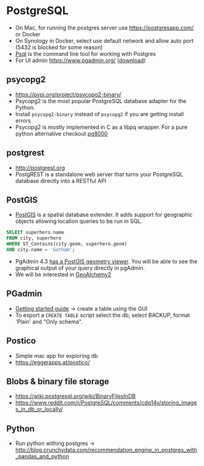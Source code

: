 # PostgreSQL
* On Mac, for running the postgres server use https://postgresapp.com/ or Docker
* On Synology in Docker, select use default network and allow auto port (5432 is blocked for some reason)
* [Psql](http://postgresguide.com/utilities/psql.html) is the command line tool for working with Postgres
* For UI admin https://www.pgadmin.org/ ([download](https://www.pgadmin.org/download/pgadmin-4-macos/))

## psycopg2
* https://pypi.org/project/psycopg2-binary/
* Psycopg2 is the most popular PostgreSQL database adapter for the Python.
* Install `psycopg2-binary` instead of `psycopg2` if you are getting install errors
* Psycopg2 is mostly implemented in C as a libpq wrapper. For a pure python alternative checkout [pg8000](https://github.com/tlocke/pg8000)

## postgrest
* http://postgrest.org
* PostgREST is a standalone web server that turns your PostgreSQL database directly into a RESTful API

## PostGIS
* [PostGIS](http://postgis.net/) is a spatial database extender. It adds support for geographic objects allowing location queries to be run in SQL.

```sql
SELECT superhero.name
FROM city, superhero
WHERE ST_Contains(city.geom, superhero.geom)
AND city.name = 'Gotham';
```

* PgAdmin 4.3 [has a PostGIS geometry viewer](http://www.bostongis.com/blog/index.php?url=archives/272-pgAdmin4-now-offers-PostGIS-geometry-viewer.html#feedback). You will be able to see the graphical output of your query directly in pgAdmin.
* We will be interested in [GeoAlchemy2](https://geoalchemy-2.readthedocs.io/en/latest/)

## PGadmin
* [Getting started guide](https://linuxhint.com/pgadmin4_tutorial_beginners/) -> create a table using the GUI
* To export a `CREATE TABLE` script select the db, select BACKUP, format 'Plain' and "Only schema".

## Postico
* Simple mac app for exploring db
* https://eggerapps.at/postico/

## Blobs & binary file storage
* https://wiki.postgresql.org/wiki/BinaryFilesInDB
* https://www.reddit.com/r/PostgreSQL/comments/cdq14v/storing_images_in_db_or_locally/

## Python
* Run python withing postgres -> http://blog.crunchydata.com/recommendation_engine_in_postgres_with_pandas_and_python